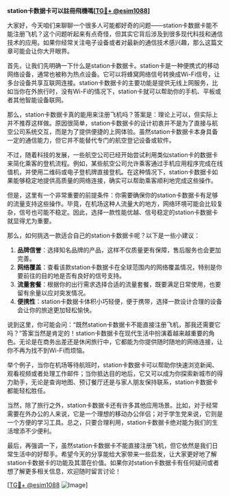 **station卡数据卡可以註冊飛機嗎[[TG💪+ @esim1088](https://t.me/s/esim1088)]**

大家好，今天咱们来聊聊一个很多人可能都好奇的问题——station卡数据卡能不能注册飞机？这个问题听起来有点奇怪，但其实它背后涉及到很多现代科技和通信技术的应用。如果你经常关注电子设备或者对最新的通信技术感兴趣，那么这篇文章可能会让你大开眼界。

首先，让我们先明确一下什么是station卡数据卡。station卡是一种便携式的移动网络设备，通常也被称为热点设备。它可以将蜂窝网络信号转换成Wi-Fi信号，让多台设备共享互联网连接。station卡数据卡的主要功能是提供无线上网服务，比如当你在外旅行时，没有Wi-Fi的情况下，station卡就可以帮助你的手机、平板或者其他智能设备联网。

那么，station卡数据卡真的能用来注册飞机吗？答案是：理论上可以，但实际上并不推荐这样做。原因很简单，station卡数据卡的设计初衷并不是为了直接与航空公司系统交互，而是为了提供便捷的上网体验。虽然station卡数据卡本身具备一定的通信能力，但它并不能替代专门的航空登记设备或软件。

不过，随着科技的发展，一些航空公司已经开始尝试利用类似station卡的数据卡来简化乘客的登机流程。例如，某些航空公司允许乘客通过手机应用程序完成在线值机，并使用二维码或电子登机牌直接登机。在这种情况下，station卡数据卡如果能够稳定地提供高质量的网络连接，确实可以帮助乘客顺利地完成这些操作。

但是，这里有一个非常重要的前提条件：你需要确保你的station卡数据卡有足够的流量支持这些操作。毕竟，在机场这种人流量大的地方，网络环境可能会比较复杂，信号也可能不稳定。因此，选择一款性能优越、信号稳定的station卡数据卡就显得尤为重要。

那么，如何挑选一款适合自己的station卡数据卡呢？以下是一些小建议：

1. **品牌信誉**：选择知名品牌的产品，这样不仅质量更有保障，售后服务也会更加完善。
2. **网络覆盖**：查看该款station卡数据卡在全球范围内的网络覆盖情况，特别是你要前往的目的地是否有良好的信号支持。
3. **流量套餐**：根据你的出行需求选择合适的流量套餐，既要满足日常使用，也要留有余量以应对突发情况。
4. **便携性**：station卡数据卡体积小巧轻便，便于携带，选择一款设计合理的设备会让你的旅途更加轻松愉快。

说到这里，你可能会问：“既然station卡数据卡不能直接注册飞机，那我还需要它吗？”答案当然是肯定的！station卡数据卡在现代生活中扮演着越来越重要的角色。无论是在商务出差还是休闲旅行中，它都能为你提供随时随地的网络连接，让你不再为找不到Wi-Fi而烦恼。

举个例子，当你在机场等待航班时，station卡数据卡可以帮助你快速浏览新闻、观看视频或者处理工作邮件；当你抵达目的地后，它又可以成为你探索新城市的得力助手，无论是查询地图、预订餐厅还是与家人朋友保持联系，station卡数据卡都能轻松胜任。

当然，除了旅行之外，station卡数据卡还有许多其他应用场景。比如，对于经常需要在外办公的人来说，它是一个理想的移动办公伴侣；对于学生党来说，它则是一个方便的学习工具。总之，只要合理利用，station卡数据卡绝对能为我们的生活增添不少便利。

最后，再强调一下，虽然station卡数据卡不能直接注册飞机，但它依然是我们日常生活中的好帮手。希望今天的分享能给大家带来一些启发，让大家更好地了解station卡数据卡的功能及其潜在价值。如果你对station卡数据卡有任何疑问或者想了解更多相关信息，欢迎随时留言讨论！

[[TG💪+ @esim1088](https://t.me/s/esim1088) ![Image](https://i.postimg.cc/4NQfJmqS/Snipaste-2025-05-13-00-14-12.png)]